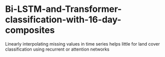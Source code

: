 # Bi-LSTM-and-Transformer-classification-with-16-day-composites
Linearly interpolating missing values in time series helps little for land cover classification using recurrent or attention networks 
